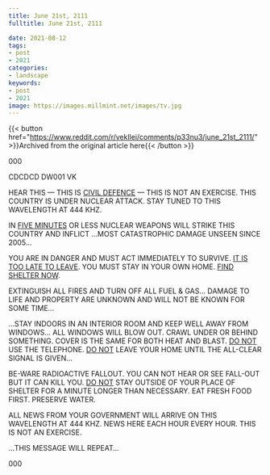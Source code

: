 ```yaml
---
title: June 21st, 2111
fulltitle: June 21st, 2111

date: 2021-08-12
tags:
- post
- 2021
categories:
- landscape
keywords:
- post
- 2021
image: https://images.millmint.net/images/tv.jpg
---
```


{{< button href="https://www.reddit.com/r/vekllei/comments/p33nu3/june_21st_2111/" >}}Archived from the original article here{{< /button >}}

000

CDCDCD DW001 VK

HEAR THIS — THIS IS <u>CIVIL DEFENCE</u> — THIS IS NOT AN EXERCISE.
THIS COUNTRY IS UNDER NUCLEAR ATTACK. STAY TUNED TO THIS WAVELENGTH AT 444 KHZ.

IN <u>FIVE MINUTES</u> OR LESS NUCLEAR WEAPONS WILL STRIKE THIS COUNTRY AND INFLICT …MOST CATASTROPHIC DAMAGE UNSEEN SINCE 2005…

YOU ARE IN DANGER AND MUST ACT IMMEDIATELY TO SURVIVE. <u>IT IS TOO LATE TO LEAVE</u>. YOU MUST STAY IN YOUR OWN HOME. <u>FIND SHELTER NOW</u>.

EXTINGUISH ALL FIRES AND TURN OFF ALL FUEL & GAS… DAMAGE TO LIFE AND PROPERTY ARE UNKNOWN AND WILL NOT BE KNOWN FOR SOME TIME…

…STAY INDOORS IN AN INTERIOR ROOM AND KEEP WELL AWAY FROM WINDOWS… ALL WINDOWS WILL BLOW OUT. CRAWL UNDER OR BEHIND SOMETHING. COVER IS THE SAME FOR BOTH HEAT AND BLAST. <u>DO NOT</u> USE THE TELEPHONE. <u>DO NOT</u> LEAVE YOUR HOME UNTIL THE ALL-CLEAR SIGNAL IS GIVEN…

BE-WARE RADIOACTIVE FALLOUT. YOU CAN NOT HEAR OR SEE FALL-OUT BUT IT CAN KILL YOU. <u>DO NOT</u> STAY OUTSIDE OF YOUR PLACE OF SHELTER FOR A MINUTE LONGER THAN NECESSARY. EAT FRESH FOOD FIRST. PRESERVE WATER.

ALL NEWS FROM YOUR GOVERNMENT WILL ARRIVE ON THIS WAVELENGTH AT 444 KHZ. NEWS HERE EACH HOUR EVERY HOUR. THIS IS NOT AN EXERCISE.

…THIS MESSAGE WILL REPEAT…

000
